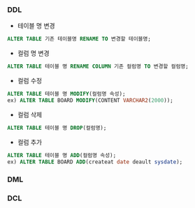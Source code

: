 ### DDL
- 테이블 명 변경
```sql
ALTER TABLE 기존 테이블명 RENAME TO 변경할 테이블명;
```
- 컬럼 명 변경
```sql
ALTER TABLE 테이블 명 RENAME COLUMN 기존 컬럼명 TO 변경할 컬럼명;
```
- 컬럼 수정
```SQL
ALTER TABLE 테이블 명 MODIFY(컬럼명 속성);
ex) ALTER TABLE BOARD MODIFY(CONTENT VARCHAR2(2000));
```
- 컬럼 삭제
```SQL
ALTER TABLE 테이블 명 DROP(컬럼명);
```
- 컬럼 추가
```SQL
ALTER TABLE 테이블 명 ADD(컬럼명 속성);
ex) ALTER TABLE BOARD ADD(createat date deault sysdate);
```

### DML

### DCL